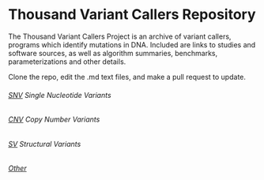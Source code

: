 # Thousand Variant Callers Repository
The Thousand Variant Callers Project is an archive of variant callers, programs which identify mutations in DNA. Included are links to studies and software sources, as well as algorithm summaries, benchmarks, parameterizations and other details. 

Clone the repo, edit the .md text files, and make a pull request to update. 


###### [SNV](https://github.com/deaconjs/ThousandVariantCallersRepo/wiki/SNV) Single Nucleotide Variants 

###### [CNV](https://github.com/deaconjs/ThousandVariantCallersRepo/wiki/CNV) Copy Number Variants 

###### [SV](https://github.com/deaconjs/ThousandVariantCallersRepo/wiki/SV) Structural Variants 

###### [Other](https://github.com/deaconjs/ThousandVariantCallersRepo/wiki/More)

